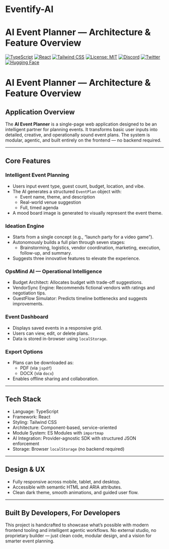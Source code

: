 # Eventify-AI
# AI Event Planner — Architecture & Feature Overview

[![TypeScript](https://img.shields.io/badge/Language-TypeScript-blue?logo=typescript)](https://www.typescriptlang.org/)
[![React](https://img.shields.io/badge/Framework-React-61DAFB?logo=react)](https://reactjs.org/)
[![Tailwind CSS](https://img.shields.io/badge/Styling-TailwindCSS-38B2AC?logo=tailwindcss)](https://tailwindcss.com/)
[![License: MIT](https://img.shields.io/badge/License-MIT-yellow.svg)](https://opensource.org/licenses/MIT)
[![Discord](https://img.shields.io/badge/Community-Discord-gray?logo=discord)](https://discord.gg/your-server)
[![Twitter](https://img.shields.io/badge/Follow-Twitter-1DA1F2?logo=twitter)](https://twitter.com/your-handle)
[![Hugging Face](https://img.shields.io/badge/Model-HuggingFace-blue?logo=huggingface)](https://huggingface.co/your-model)

# AI Event Planner — Architecture & Feature Overview

## Application Overview

The **AI Event Planner** is a single-page web application designed to be an intelligent partner for planning events. It transforms basic user inputs into detailed, creative, and operationally sound event plans. The system is modular, agentic, and built entirely on the frontend — no backend required.

---

## Core Features

### Intelligent Event Planning

- Users input event type, guest count, budget, location, and vibe.
- The AI generates a structured `EventPlan` object with:
  - Event name, theme, and description
  - Real-world venue suggestion
  - Full, timed agenda
- A mood board image is generated to visually represent the event theme.

### Ideation Engine

- Starts from a single concept (e.g., “launch party for a video game”).
- Autonomously builds a full plan through seven stages:
  - Brainstorming, logistics, vendor coordination, marketing, execution, follow-up, and summary.
- Suggests three innovative features to elevate the experience.

### OpsMind AI — Operational Intelligence

- Budget Architect: Allocates budget with trade-off suggestions.
- VendorSync Engine: Recommends fictional vendors with ratings and negotiation tips.
- GuestFlow Simulator: Predicts timeline bottlenecks and suggests improvements.

### Event Dashboard

- Displays saved events in a responsive grid.
- Users can view, edit, or delete plans.
- Data is stored in-browser using `localStorage`.

### Export Options

- Plans can be downloaded as:
  - PDF (via `jspdf`)
  - DOCX (via `docx`)
- Enables offline sharing and collaboration.

---

## Tech Stack

- Language: TypeScript
- Framework: React
- Styling: Tailwind CSS
- Architecture: Component-based, service-oriented
- Module System: ES Modules with `importmap`
- AI Integration: Provider-agnostic SDK with structured JSON enforcement
- Storage: Browser `localStorage` (no backend required)

---

## Design & UX

- Fully responsive across mobile, tablet, and desktop.
- Accessible with semantic HTML and ARIA attributes.
- Clean dark theme, smooth animations, and guided user flow.

---

## Built By Developers, For Developers

This project is handcrafted to showcase what’s possible with modern frontend tooling and intelligent agentic workflows. No external studio, no proprietary builder — just clean code, modular design, and a vision for smarter event planning.

